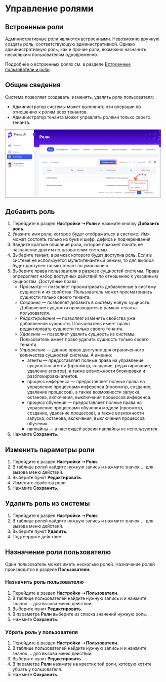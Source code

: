 # Управление ролями

## Встроенные роли

Административные роли являются встроенными. Невозможно вручную создать роль, соответствующую административной. Однако административную роль, как и прочие роли, возможно назначить нескольким пользователям одновременно.

Подробнее о встроенных ролях см. в разделе [Встроенные пользователи и роли](https://github.com/PrimoRPA/Docs.Rus/blob/1299-%D0%BD%D0%B0%D0%BF%D0%B8%D1%81%D0%B0%D1%82%D1%8C-%D0%B4%D0%BE%D0%BA%D1%83%D0%BC%D0%B5%D0%BD%D1%82-%D0%BF%D0%BE-primoai/primo-ai/common/system-users.md).

## Общие сведения

Система позволяет создавать, изменять, удалять роли пользователя:
* Администратор системы может выполнять эти операции по отношению к ролям всех тенантов.
* Администратор тенанта может управлять ролями только своего тенанта.

![](<../../../.gitbook/assets1/primo-ai/roles-buttons.png>)




## Добавить роль

1. Перейдите в раздел **Настройки ➝ Роли** и нажмите кнопку **Добавить роль**.
2. Укажите имя роли, которое будет отображаться в системе. Имя может состоять только из букв и цифр, дефиса и подчеркивания.
3. Введите краткое описание роли, которое поможет понять ее назначение другим пользователям системы.
4. Выберите тенант, в рамках которого будет доступна роль. Если в системе не используется мультитенантный режим, то для выбора будет доступен только тенант по умолчанию.
5. Выберите права пользователя в разрезе сущностей системы. Права определяют набор доступных действий по отношению к указанным сущностям. Доступные права:
   * *Просмотр* — позволяет просматривать добавленные в систему сущности и их свойства. Пользователь может просматривать сущности только своего тенанта. 
   * *Создание* — позволяет добавить в систему новую сущность. Добавление сущности производится в рамках тенанта пользователя.
   * *Редактирование* — позволяет изменять свойства уже добавленной сущности. Пользователь имеет право редактировать сущности только своего тенанта.
   * *Удаление* — позволяет удалить сущность из системы. Пользователь имеет право удалить сущность только своего тенанта. 
   * *Управление* — данное право доступно для ограниченного количества сущностей системы. А именно:
     * агенты — предоставляет полные права на управление сущностью агента (просмотр, создание, редактирование, удаление агентов), а также возможности блокировки и разблокировки агентов.
     * процесс инференса — предоставляет полные права на управление процессами инференса (просмотр, создание, удаление процессов), а также возможности запуска, останова, включения, выключения процессов инференса.
     * процесс обучения — предоставляет полные права на управление процессами обучения модели (просмотр, создание, удаление процессов), а также возможности запуска, останова, включения, выключения процессов обучения.
     * паплайны — в настоящей версии паплайны не используются.
6. Нажмите **Сохранить**.


## Изменить параметры роли

1. Перейдите в раздел **Настройки ➝ Роли**.
2. В таблице ролей найдите нужную запись и нажмите значок ... для вызова меню действий.
3. Выберите пункт **Редактировать**.
4. Измените свойства роли.
5. Нажмите **Сохранить**.


## Удалить роль из системы

1. Перейдите в раздел **Настройки ➝ Роли**.
2. В таблице ролей найдите нужную запись и нажмите значок ... для вызова меню действий.
3. Выберите пункт **Удалить**.
4. Подтвердите действие.


## Назначение роли пользователю

Один пользователь может иметь несколько ролей. Назначение ролей производится в разделе **Пользователи**.


### Назначить роль пользователю

1. Перейдите в раздел **Настройки ➝ Пользователи**.
2. В таблице пользователей найдите нужную запись и и нажмите значок ... для вызова меню действий.
3. Выберите пункт **Редактировать**.
4. В параметре **Роли** выберите из списка значений нужную роль.
5. Нажмите **Сохранить**.

### Убрать роль у пользователя 

1. Перейдите в раздел **Настройки ➝ Пользователи**.
2. В таблице пользователей найдите нужную запись и и нажмите значок ... для вызова меню действий.
3. Выберите пункт **Редактировать**.
4. В параметре **Роли** нажмите на крестик той роли, которую хотите убрать у пользователя.
5. Нажмите **Сохранить**.


